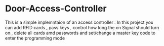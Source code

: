# Door-Access-Controller
This is a simple implemntaion of an access controller .
In this project you can add RFID cards , pass keys , control how long the on Signal should turn on , delete all cards amd passwords and set/change a master key code 
to enter the programming mode
